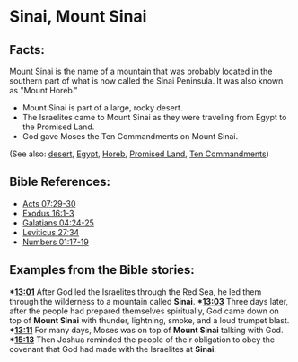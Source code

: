 # Sinai, Mount Sinai #

## Facts: ##

Mount Sinai is the name of a mountain that was probably located in the southern part of what is now called the Sinai Peninsula. It was also known as "Mount Horeb."

* Mount Sinai is part of a large, rocky desert.
* The Israelites came to Mount Sinai as they were traveling from Egypt to the Promised Land.
* God gave Moses the Ten Commandments on Mount Sinai.

(See also: [desert](../other/desert.md), [Egypt](../other/egypt.md), [Horeb](../other/horeb.md), [Promised Land](../kt/promisedland.md), [Ten Commandments](../other/tencommandments.md))

## Bible References: ##

* [Acts 07:29-30](en/tn/act/help/07/29)
* [Exodus 16:1-3](en/tn/exo/help/16/01)
* [Galatians 04:24-25](en/tn/gal/help/04/24)
* [Leviticus 27:34](en/tn/lev/help/27/34)
* [Numbers 01:17-19](en/tn/num/help/01/17)

## Examples from the Bible stories: ##

  __*[13:01](en/tn/obs/help/13/01)__ After God led the Israelites through the Red Sea, he led them through the wilderness to a mountain called __Sinai__.
  __*[13:03](en/tn/obs/help/13/03)__ Three days later, after the people had prepared themselves spiritually, God came down on top of __Mount Sinai__ with thunder, lightning, smoke, and a loud trumpet blast.
  __*[13:11](en/tn/obs/help/13/11)__ For many days, Moses was on top of __Mount Sinai__ talking with God.
  __*[15:13](en/tn/obs/help/15/13)__ Then Joshua reminded the people of their obligation to obey the covenant that God had made with the Israelites at __Sinai__.